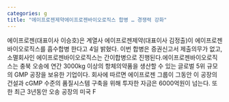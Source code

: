 ```yaml
---
categories: g
title: "에이프로젠제약에이프로젠바이오로직스 합병 … 경쟁력 강화"
---
```

에이프로젠(대표이사 이승호)은 계열사 에이프로젠제약(대표이사 김정출)이 에이프로젠바이오로직스를 흡수합병 한다고 4일 밝혔다. 이번 합병은 증권신고서 제출의무가 없고, 소멸회사인 에이프로젠바이오로직스는 간이합병으로 진행된다.에이프로젠바이오로직스는 충북 오송에 연간 3000kg 이상의 항체의약품을 생산할 수 있는 글로벌 5위 규모의 GMP 공장을 보유한 기업이다. 회사에 따르면 에이프로젠 그룹이 그동안 이 공장의 건설과 cGMP 수준의 품질시스템 구축을 위해 투자한 자금은 6000억원이 넘는다. 또한 최근 3년동안 오송 공장의 미국 F